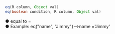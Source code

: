 ```java
eq(R column, Object val)
eq(boolean condition, R column, Object val)
```
● equal to =<br />● Example: eq("name", "Jimmy")-->name ='Jimmy'
